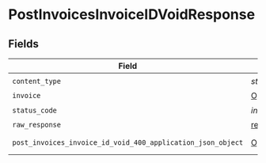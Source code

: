 # PostInvoicesInvoiceIDVoidResponse


## Fields

| Field                                                                                                                           | Type                                                                                                                            | Required                                                                                                                        | Description                                                                                                                     |
| ------------------------------------------------------------------------------------------------------------------------------- | ------------------------------------------------------------------------------------------------------------------------------- | ------------------------------------------------------------------------------------------------------------------------------- | ------------------------------------------------------------------------------------------------------------------------------- |
| `content_type`                                                                                                                  | *str*                                                                                                                           | :heavy_check_mark:                                                                                                              | N/A                                                                                                                             |
| `invoice`                                                                                                                       | [Optional[shared.Invoice]](../../models/shared/invoice.md)                                                                      | :heavy_minus_sign:                                                                                                              | Created                                                                                                                         |
| `status_code`                                                                                                                   | *int*                                                                                                                           | :heavy_check_mark:                                                                                                              | N/A                                                                                                                             |
| `raw_response`                                                                                                                  | [requests.Response](https://requests.readthedocs.io/en/latest/api/#requests.Response)                                           | :heavy_minus_sign:                                                                                                              | N/A                                                                                                                             |
| `post_invoices_invoice_id_void_400_application_json_object`                                                                     | [Optional[PostInvoicesInvoiceIDVoid400ApplicationJSON]](../../models/operations/postinvoicesinvoiceidvoid400applicationjson.md) | :heavy_minus_sign:                                                                                                              | Bad Request                                                                                                                     |
